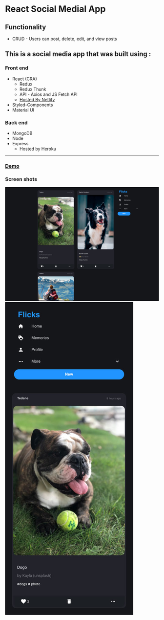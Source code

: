 # React Social Medial App

## Functionality
- CRUD - Users can post, delete, edit, and view posts

## This is a social media app that was built using :

### Front end
- React (CRA)
   - Redux
   - Redux Thunk
   - API - Axios and JS Fetch API
   - [Hosted By Netlify](https://emandtedblake.netlify.app)
- Styled-Components
- Material UI

### Back end
- MongoDB
- Node 
- Express
   - Hosted by Heroku

- - - -

### [Demo](https://emandtedblake.netlify.app)
### Screen shots

![picture alt](./src/screenshots/shot1.jpg "screen shot #1 of app ")
![picture alt](./src/screenshots/shot2.jpg "screen shot #2 of app ")
